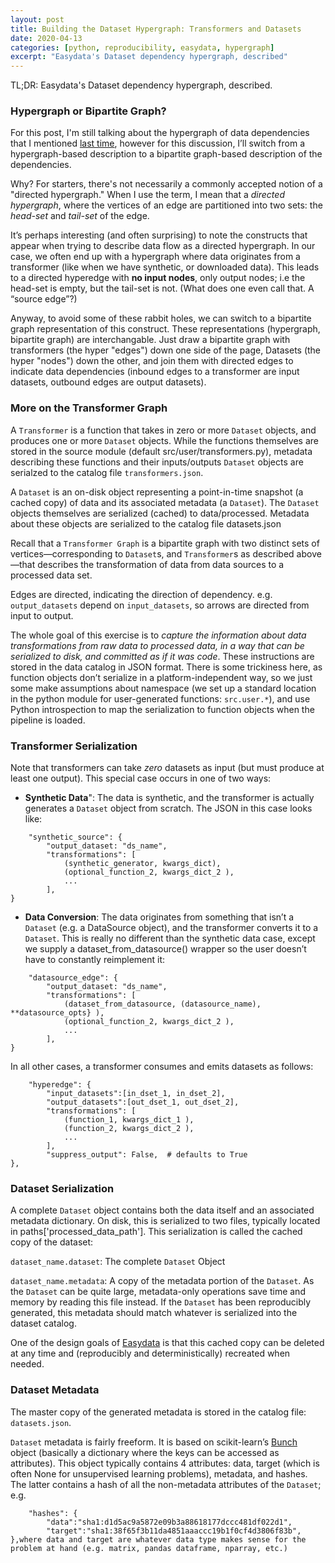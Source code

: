 ```yaml
---
layout: post
title: Building the Dataset Hypergraph: Transformers and Datasets
date: 2020-04-13
categories: [python, reproducibility, easydata, hypergraph]
excerpt: "Easydata's Dataset dependency hypergraph, described"
---
```

TL;DR: Easydata's Dataset dependency hypergraph, described.

### Hypergraph or Bipartite Graph?

For this post, I'm still talking about the hypergraph of data dependencies that I mentioned [last time], however for this discussion, I’ll switch from a hypergraph-based description to a bipartite graph-based description of the dependencies.

[last time]: /dataset-dag/

Why? For starters, there's not necessarily a commonly accepted notion of a "directed hypergraph."
When I use the term, I mean that a *directed hypergraph*, where the vertices of an edge are partitioned into two sets: the *head-set* and *tail-set* of the edge.

It’s perhaps interesting (and often surprising) to note the constructs that appear when trying to describe data flow as a directed hypergraph. In our case, we often end up with a hypergraph where data originates from a transformer (like when we have synthetic, or downloaded data). This leads to a directed hyperedge with **no input nodes**, only output nodes; i.e the head-set is empty, but the tail-set is not. (What does one even call that. A “source edge”?)

Anyway, to avoid some of these rabbit holes, we can switch to a bipartite graph representation of this construct. These representations (hypergraph, bipartite graph) are interchangable. Just draw a bipartite graph with transformers (the hyper "edges") down one side of the page, Datasets (the hyper "nodes") down the other, and join them with directed edges to indicate data dependencies (inbound edges to a transformer are input datasets, outbound edges are output datasets).


### More on the Transformer Graph

A `Transformer` is a function that takes in zero or more `Dataset` objects, and produces one or more `Dataset` objects. While the functions themselves are stored in the source module (default src/user/transformers.py), metadata describing these functions and their inputs/outputs `Dataset` objects are serialzed to the catalog file `transformers.json`.

A `Dataset` is an on-disk object representing a point-in-time snapshot (a cached copy) of data and its associated metadata (a `Dataset`). The `Dataset` objects themselves are serialized (cached) to data/processed. Metadata about these objects are serialized to the catalog file datasets.json

Recall that a `Transformer Graph` is a bipartite graph with two distinct sets of vertices—corresponding to `Dataset`s, and `Transformer`s as described above—that describes the transformation of data from data sources to a processed data set.

Edges are directed, indicating the direction of dependency. e.g. `output_datasets` depend on `input_datasets`, so arrows are directed from input to output.

The whole goal of this exercise is to *capture the information about data transformations from raw data to processed data, in a way that can be serialized to disk, and committed as if it was code*. These instructions are stored in the data catalog in JSON format. There is some trickiness here, as function objects don’t serialize in a platform-independent way, so we just some make assumptions about namespace (we set up a standard location in the python module for user-generated functions: `src.user.*`), and use Python introspection to map the serialization to function objects when the pipeline is loaded.

### Transformer Serialization
Note that transformers can take *zero* datasets as input (but must produce at least one output). This special case occurs in one of two ways:

* **Synthetic Data**": The data is synthetic, and the transformer is actually generates a `Dataset` object from scratch. The JSON in this case looks like:
```
    "synthetic_source": {
        "output_dataset: "ds_name",
        "transformations": [
            (synthetic_generator, kwargs_dict),
            (optional_function_2, kwargs_dict_2 ),
            ...
        ],
}
```
* **Data Conversion**: The data originates from something that isn’t a `Dataset` (e.g. a DataSource object), and the transformer converts it to a `Dataset`. This is really no different than the synthetic data case, except we supply a dataset_from_datasource() wrapper so the user doesn’t have to constantly reimplement it:
```
    "datasource_edge": {
        "output_dataset: "ds_name",
        "transformations": [
            (dataset_from_datasource, (datasource_name), **datasource_opts} ),
            (optional_function_2, kwargs_dict_2 ),
            ...
        ],
}
```
In all other cases, a transformer consumes and emits datasets as follows:
```
    "hyperedge": {
        "input_datasets":[in_dset_1, in_dset_2],
        "output_datasets":[out_dset_1, out_dset_2],
        "transformations": [
            (function_1, kwargs_dict_1 ),
            (function_2, kwargs_dict_2 ),
            ...
        ],
        "suppress_output": False,  # defaults to True
},
```
### Dataset Serialization
A complete `Dataset` object contains both the data itself and an associated metadata dictionary. On disk, this is serialized to two files, typically located in paths['processed_data_path']. This serialization is called the cached copy of the dataset:

`dataset_name.dataset`: The complete `Dataset` Object

`dataset_name.metadata`: A copy of the metadata portion of the `Dataset`. As the `Dataset` can be quite large, metadata-only operations save time and memory by reading this file instead. If the `Dataset` has been reproducibly generated, this metadata should match whatever is serialized into the dataset catalog.

One of the design goals of [Easydata] is that this cached copy can be deleted at any time and (reproducibly and deterministically) recreated when needed.

### Dataset Metadata
The master copy of the generated metadata is stored in the catalog file: `datasets.json`.

`Dataset` metadata is fairly freeform. It is based on scikit-learn’s [Bunch] object (basically a dictionary where the keys can be accessed as attributes). This object typically contains 4 attributes: data, target (which is often None for unsupervised learning problems), metadata, and hashes. The latter contains a hash of all the non-metadata attributes of the `Dataset`; e.g.
```
    "hashes": {
        "data":"sha1:d1d5ac9a5872e09b3a88618177dccc481df022d1",
        "target":"sha1:38f65f3b11da4851aaaccc19b1f0cf4d3806f83b",
},where data and target are whatever data type makes sense for the problem at hand (e.g. matrix, pandas dataframe, nparray, etc.)
```
[bunch]: https://github.com/adrinjalali/scikit-learn/blob/bea2e2414f93fdf4558f1288377d2aa0351727b4/sklearn/utils/__init__.py#L60-L80
[easydata]: https://github.com/hackalog/easydata
